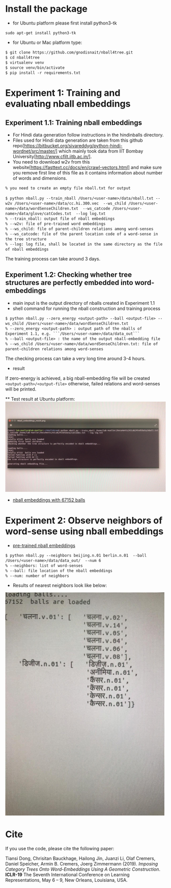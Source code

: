 # Install the package

* for Ubuntu platform please first install python3-tk
```
sudo apt-get install python3-tk
```

* for Ubuntu or Mac platform type:

```
$ git clone https://github.com/gnodisnait/nball4tree.git
$ cd nball4tree
$ virtualenv venv
$ source venv/bin/activate
$ pip install -r requirements.txt

```

# Experiment 1:  Training and evaluating nball embeddings
## Experiment 1.1: Training nball embeddings
* For Hindi data generation follow instructions in the hindinballs directory.
* Files used for Hindi data generation are taken from this github repo[https://bitbucket.org/sivareddyg/python-hindi-wordnet/src/master/] which mainly took data from IIT Bombay University[http://www.cfilt.iitb.ac.in/]. 
* You need to download w2v from this website[https://fasttext.cc/docs/en/crawl-vectors.html] and make sure you remove first line of this file as it contains information about number of words and dimensions.
```
% you need to create an empty file nball.txt for output

$ python nball.py --train_nball /Users/<user-name>/data/nball.txt --w2v /Users/<user-name>/data/cc.hi.300.vec  --ws_child /Users/<user-name>/data/wordSenseChildren.txt  --ws_catcode /Users/<user-name>/data/glove/catCodes.txt  --log log.txt
% --train_nball: output file of nball embeddings
% --w2v: file of pre-trained word embeddings
% --ws_child: file of parent-children relations among word-senses
% --ws_catcode: file of the parent location code of a word-sense in the tree structure
% --log: log file, shall be located in the same directory as the file of nball embeddings
```
The training process can take around 3 days. 


## Experiment 1.2: Checking whether tree structures are perfectly embedded into word-embeddings
* main input is the output directory of nballs created in Experiment 1.1
* shell command for running the nball construction and training process
```
$ python nball.py --zero_energy <output-path> --ball <output-file> --ws_child /Users/<user-name>/data/wordSenseChildren.txt
% --zero_energy <output-path> : output path of the nballs of Experiment 1.1, e.g. ```/Users/<user-name>/data/data_out```
% --ball <output-file> : the name of the output nball-embedding file
% --ws_child /Users/<user-name>/data/wordSenseChildren.txt: file of parent-children relations among word-senses
```
The checking process can take a very long time around 3-4 hours.
* result

If zero-energy is achieved, a big nball-embedding file will be created ```<output-path>/<output-file>```
otherwise, failed relations and word-senses will be printed.

** Test result at Ubuntu platform:
![](https://github.com/fnc11/nball4tree/blob/master/pic/ubuntu_result.jpeg)
 
- [nball embeddings with 67152 balls](https://drive.google.com/file/d/1TC5h8PXKQz4rQ4hsFYlWSFsyuoxlkutf/view?usp=sharing)

# Experiment 2: Observe neighbors of word-sense using nball embeddings
* [pre-trained nball embeddings](https://drive.google.com/file/d/176FZwSaLB2MwTOWRFsfxWxMmJKQfoFRw/view?usp=sharing)
```
$ python nball.py --neighbors beijing.n.01 berlin.n.01  --ball /Users/<user-name>/data/data_out/  --num 6
% --neighbors: list of word-senses
% --ball: file location of the nball embeddings
% --num: number of neighbors
```

* Results of nearest neighbors look like below:

 <a href="url"><img src="https://github.com/fnc11/nball4tree/blob/master/pic/nbneighbours.jpeg"   height="700" width="500" ></a></p>

# Cite

If you use the code, please cite the following paper:

Tiansi Dong, Chrisitan Bauckhage, Hailong Jin, Juanzi Li, Olaf Cremers, Daniel Speicher, Armin B. Cremers, Joerg Zimmermann (2019). *Imposing Category Trees Onto Word-Embeddings Using A Geometric Construction*. **ICLR-19** The Seventh International Conference on Learning Representations, May 6 – 9, New Orleans, Louisiana, USA.

